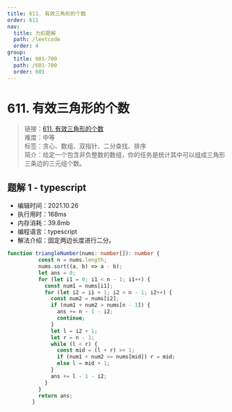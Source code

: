 ```yaml
---
title: 611. 有效三角形的个数
order: 611
nav:
  title: 力扣题解
  path: /leetcode
  order: 4
group:
  title: 601-700
  path: /601-700
  order: 601
---
```


# 611. 有效三角形的个数
    
> 链接：[611. 有效三角形的个数](https://leetcode-cn.com/problems/valid-triangle-number/)  
> 难度：中等  
> 标签：贪心、数组、双指针、二分查找、排序  
> 简介：给定一个包含非负整数的数组，你的任务是统计其中可以组成三角形三条边的三元组个数。
      
## 题解 1 - typescript
- 编辑时间：2021.10.26
- 执行用时：168ms
- 内存消耗：39.8mb
- 编程语言：typescript
- 解法介绍：固定两边长度进行二分。
```typescript
function triangleNumber(nums: number[]): number {
          const n = nums.length;
          nums.sort((a, b) => a - b);
          let ans = 0;
          for (let i1 = 0; i1 < n - 1; i1++) {
            const num1 = nums[i1];
            for (let i2 = i1 + 1; i2 < n - 1; i2++) {
              const num2 = nums[i2];
              if (num1 + num2 > nums[n - 1]) {
                ans += n - 1 - i2;
                continue;
              }
              let l = i2 + 1;
              let r = n - 1;
              while (l < r) {
                const mid = (l + r) >> 1;
                if (num1 + num2 <= nums[mid]) r = mid;
                else l = mid + 1;
              }
              ans += l - 1 - i2;
            }
          }
          return ans;
        }
```

      
